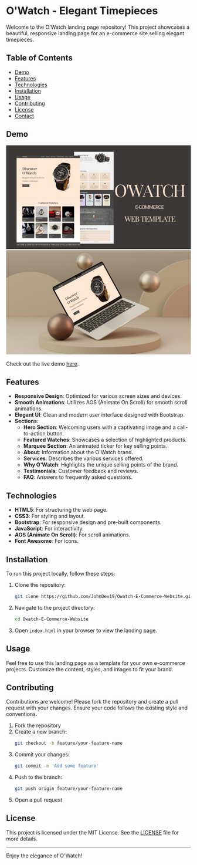 # O'Watch - Elegant Timepieces

Welcome to the O'Watch landing page repository! This project showcases a beautiful, responsive landing page for an e-commerce site selling elegant timepieces. 

## Table of Contents

- [Demo](#demo)
- [Features](#features)
- [Technologies](#technologies)
- [Installation](#installation)
- [Usage](#usage)
- [Contributing](#contributing)
- [License](#license)
- [Contact](#contact)

## Demo

![O'Watch Demo](owatch.jpg)
![O'Watch Demo](laptop.jpg)

Check out the live demo [here](#).

## Features

- **Responsive Design**: Optimized for various screen sizes and devices.
- **Smooth Animations**: Utilizes AOS (Animate On Scroll) for smooth scroll animations.
- **Elegant UI**: Clean and modern user interface designed with Bootstrap.
- **Sections**:
  - **Hero Section**: Welcoming users with a captivating image and a call-to-action button.
  - **Featured Watches**: Showcases a selection of highlighted products.
  - **Marquee Section**: An animated ticker for key selling points.
  - **About**: Information about the O'Watch brand.
  - **Services**: Describes the various services offered.
  - **Why O'Watch**: Highlights the unique selling points of the brand.
  - **Testimonials**: Customer feedback and reviews.
  - **FAQ**: Answers to frequently asked questions.

## Technologies

- **HTML5**: For structuring the web page.
- **CSS3**: For styling and layout.
- **Bootstrap**: For responsive design and pre-built components.
- **JavaScript**: For interactivity.
- **AOS (Animate On Scroll)**: For scroll animations.
- **Font Awesome**: For icons.

## Installation

To run this project locally, follow these steps:

1. Clone the repository:
    ```sh
    git clone https://github.com/JohnDev19/Owatch-E-Commerce-Website.git
    ```
2. Navigate to the project directory:
    ```sh
    cd Owatch-E-Commerce-Website
    ```
3. Open `index.html` in your browser to view the landing page.

## Usage

Feel free to use this landing page as a template for your own e-commerce projects. Customize the content, styles, and images to fit your brand.

## Contributing

Contributions are welcome! Please fork the repository and create a pull request with your changes. Ensure your code follows the existing style and conventions.

1. Fork the repository
2. Create a new branch:
    ```sh
    git checkout -b feature/your-feature-name
    ```
3. Commit your changes:
    ```sh
    git commit -m 'Add some feature'
    ```
4. Push to the branch:
    ```sh
    git push origin feature/your-feature-name
    ```
5. Open a pull request

## License

This project is licensed under the MIT License. See the [LICENSE](LICENSE) file for more details.

---

Enjoy the elegance of O'Watch!
